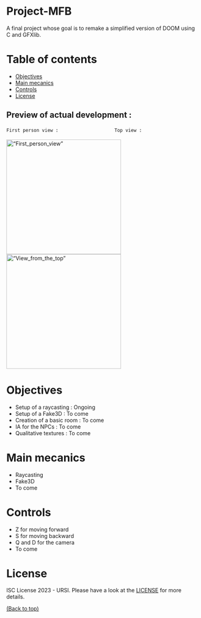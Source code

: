 # Project-MFB
A final project whose goal is to remake a simplified version of DOOM using C and GFXlib.

# Table of contents

- [Objectives](#objectives)
- [Main mecanics](#main-mecanics)
- [Controls](#controls)
- [License](#license)

## Preview of actual development :
`First person view :`&emsp;&emsp;&emsp;&emsp;&emsp;&emsp;&emsp;&emsp;&emsp;&emsp;&ensp;`Top view :`<br><br>
<img src="http://78.128.99.238:5000/front_view.png" alt=“First_person_view” width="300px" height="300"></img>
<img src="http://78.128.99.238:5000/top_view.png" alt=“View_from_the_top” width="300px" height="300"></img>

# Objectives

 - Setup of a raycasting : Ongoing
 - Setup of a Fake3D : To come
 - Creation of a basic room : To come
 - IA for the NPCs : To come
 - Qualitative textures : To come


# Main mecanics

 - Raycasting
 - Fake3D
 - To come


# Controls

 - Z for moving forward
 - S for moving backward
 - Q and D for the camera
 - To come


# License

ISC License 2023 - URSI. Please have a look at the [LICENSE](LICENSE) for more details.

[(Back to top)](#table-of-contents)
